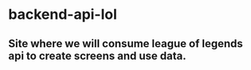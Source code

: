 # backend-api-lol
## Site where we will consume league of legends api to create screens and use data.

